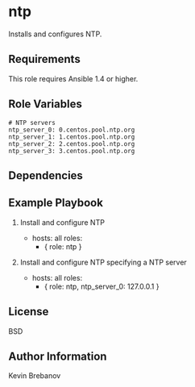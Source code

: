 ntp
===

Installs and configures NTP.

Requirements
------------

This role requires Ansible 1.4 or higher.

Role Variables
--------------

    # NTP servers
    ntp_server_0: 0.centos.pool.ntp.org
    ntp_server_1: 1.centos.pool.ntp.org
    ntp_server_2: 2.centos.pool.ntp.org
    ntp_server_3: 3.centos.pool.ntp.org

Dependencies
------------

Example Playbook
----------------

1) Install and configure NTP

    - hosts: all
      roles:
         - { role: ntp }

2) Install and configure NTP specifying a NTP server

    - hosts: all
      roles:
         - { role: ntp, ntp_server_0: 127.0.0.1 }

License
-------

BSD

Author Information
------------------

Kevin Brebanov

